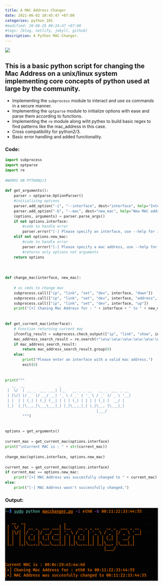 ```yaml
---
title: A MAC Address Changer
date: 2021-06-02 10:45:47 +07:00
categories: python_101
#modified: 20-08-29 09:24:47 +07:00
#tags: [blog, netlify, jekyll, github]
description: A Python MAC-Changer.
---
```


<p align="left">
 <img src="https://pics.me.me/thumb_airport-wifi-expires-me-changes-my-mac-address-airport-wifi-56785626.png">
</p>


## This is a basic python script for changing the Mac Address on a unix/linux system implementing core concepts of python used at large by the community.  

 
- Implementing the `subprocess` module to interact and use os commands in a secure manner.
- Implementing the `optparse` module to initialize options with ease and parse them according to functions. 
- Implementing the `re` module along wiht pythex to build basic regex to find patterns like the mac_address in this case.
- Cross compatibility for python2/3.
- Basic error handling and added functionality.


### Code:


```python
import subprocess
import optparse
import re

#WORKS ON PYTHON2/3

def get_arguments():
    parser = optparse.OptionParser()
    #initializing options
    parser.add_option("-i", "--interface", dest="interface", help="Interface to change the Mac Address")
    parser.add_option("-b", "--mac", dest="new_mac", help="New MAC address to use")
    (options, arguments) = parser.parse_args()
    if not options.interface:
        #code to handle error
        parser.error("[-] Please specify an interface, use --help for info.")
    elif not options.new_mac:
        #code to handle error
        parser.error("[-] Please specify a mac address, use --help for info.")
        #returns only options not arguments
    return options



def change_mac(interface, new_mac):

    # os cmds to change mac
    subprocess.call(["ip", "link", "set", "dev", interface, "down"])
    subprocess.call(["ip", "link", "set", "dev", interface, "address", new_mac])
    subprocess.call(["ip", "link", "set", "dev", interface, "up"])
    print("[+] Chaning Mac Address for : " + interface + " to " + new_mac)


def get_current_mac(interface):
    # Function returning current mac
    ifconfig_result = subprocess.check_output(["ip", "link", "show", interface]).decode("utf-8")
    mac_address_search_result = re.search(r"\w\w:\w\w:\w\w:\w\w:\w\w:\w\w", ifconfig_result)
    if mac_address_search_result:
        return mac_address_search_result.group(0)
    else:
        print("Please enter an interface with a valid mac address.")
        exit(0)


print("""
   __  __                _                                 
 |  \/  | __ _  ___ ___| |__   __ _ _ __   __ _  ___ _ __ 
 | |\/| |/ _` |/ __/ __| '_ \ / _` | '_ \ / _` |/ _ \ '__|
 | |  | | (_| | (_| (__| | | | (_| | | | | (_| |  __/ |   
 |_|  |_|\__,_|\___\___|_| |_|\__,_|_| |_|\__, |\___|_|   
                                          |___/           
        """)


options = get_arguments()

current_mac = get_current_mac(options.interface)
print("\nCurrent MAC is : " + str(current_mac))

change_mac(options.interface, options.new_mac)

current_mac = get_current_mac(options.interface)
if current_mac == options.new_mac:
    print("[+] MAC Address was succesfully changed to " + current_mac)
else:
    print("[-] MAC Address wasn't successfully changed.")

```

### Output:

![Image](https://raw.githubusercontent.com/m3rcer/m3rcer.github.io/master/_posts/coding/python/macchanger/macchanger.png)
